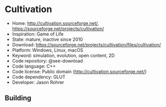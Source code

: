 # Cultivation

- Home: http://cultivation.sourceforge.net/, https://sourceforge.net/projects/cultivation/
- Inspiration: Game of Life
- State: mature, inactive since 2010
- Download: https://sourceforge.net/projects/cultivation/files/cultivation/
- Platform: Windows, Linux, macOS
- Keyword: simulation, evolution, open content, 2D
- Code repository: @see-download
- Code language: C++
- Code license: Public domain (http://cultivation.sourceforge.net/)
- Code dependency: GLUT
- Developer: Jason Rohrer

## Building
